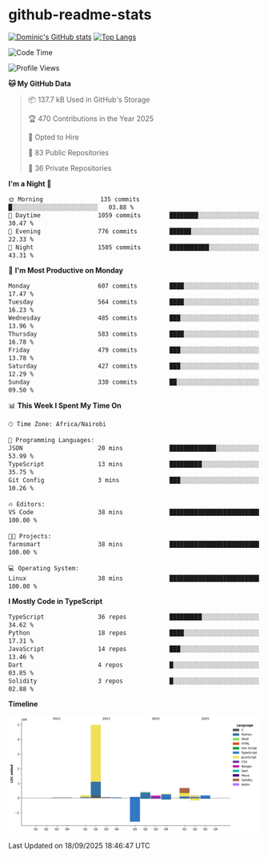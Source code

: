 # github-readme-stats
[![Dominic's GitHub stats](https://github-readme-stats.vercel.app/api?username=Domengo&show_icons=true)](https://github.com/anuraghazra/github-readme-stats)
[![Top Langs](https://github-readme-stats.vercel.app/api/top-langs/?username=Domengo&show_icons=true)](https://github.com/Domengo/github-readme-stats)

<!--START_SECTION:waka-->
![Code Time](http://img.shields.io/badge/Code%20Time-1%2C168%20hrs%204%20mins-blue)

![Profile Views](http://img.shields.io/badge/Profile%20Views-0-blue)

**🐱 My GitHub Data** 

> 📦 137.7 kB Used in GitHub's Storage 
 > 
> 🏆 470 Contributions in the Year 2025
 > 
> 💼 Opted to Hire
 > 
> 📜 83 Public Repositories 
 > 
> 🔑 36 Private Repositories 
 > 
**I'm a Night 🦉** 

```text
🌞 Morning                135 commits         █░░░░░░░░░░░░░░░░░░░░░░░░   03.88 % 
🌆 Daytime                1059 commits        ████████░░░░░░░░░░░░░░░░░   30.47 % 
🌃 Evening                776 commits         ██████░░░░░░░░░░░░░░░░░░░   22.33 % 
🌙 Night                  1505 commits        ███████████░░░░░░░░░░░░░░   43.31 % 
```
📅 **I'm Most Productive on Monday** 

```text
Monday                   607 commits         ████░░░░░░░░░░░░░░░░░░░░░   17.47 % 
Tuesday                  564 commits         ████░░░░░░░░░░░░░░░░░░░░░   16.23 % 
Wednesday                485 commits         ███░░░░░░░░░░░░░░░░░░░░░░   13.96 % 
Thursday                 583 commits         ████░░░░░░░░░░░░░░░░░░░░░   16.78 % 
Friday                   479 commits         ███░░░░░░░░░░░░░░░░░░░░░░   13.78 % 
Saturday                 427 commits         ███░░░░░░░░░░░░░░░░░░░░░░   12.29 % 
Sunday                   330 commits         ██░░░░░░░░░░░░░░░░░░░░░░░   09.50 % 
```


📊 **This Week I Spent My Time On** 

```text
🕑︎ Time Zone: Africa/Nairobi

💬 Programming Languages: 
JSON                     20 mins             █████████████░░░░░░░░░░░░   53.99 % 
TypeScript               13 mins             █████████░░░░░░░░░░░░░░░░   35.75 % 
Git Config               3 mins              ███░░░░░░░░░░░░░░░░░░░░░░   10.26 % 

🔥 Editors: 
VS Code                  38 mins             █████████████████████████   100.00 % 

🐱‍💻 Projects: 
farmsmart                38 mins             █████████████████████████   100.00 % 

💻 Operating System: 
Linux                    38 mins             █████████████████████████   100.00 % 
```

**I Mostly Code in TypeScript** 

```text
TypeScript               36 repos            █████████░░░░░░░░░░░░░░░░   34.62 % 
Python                   18 repos            ████░░░░░░░░░░░░░░░░░░░░░   17.31 % 
JavaScript               14 repos            ███░░░░░░░░░░░░░░░░░░░░░░   13.46 % 
Dart                     4 repos             █░░░░░░░░░░░░░░░░░░░░░░░░   03.85 % 
Solidity                 3 repos             █░░░░░░░░░░░░░░░░░░░░░░░░   02.88 % 
```



**Timeline**

![Lines of Code chart](https://raw.githubusercontent.com/Domengo/Domengo/main/assets/bar_graph.png)


 Last Updated on 18/09/2025 18:46:47 UTC
<!--END_SECTION:waka-->


